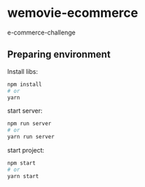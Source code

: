 # wemovie-ecommerce

e-commerce-challenge

## Preparing environment

Install libs:

```bash
npm install
# or
yarn
```

start server:

```bash
npm run server
# or
yarn run server
```

start project:

```bash
npm start
# or
yarn start
```

